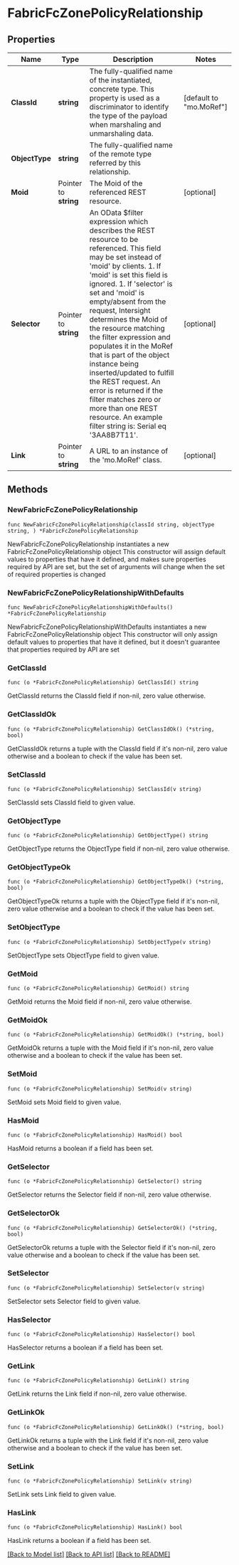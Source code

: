 # FabricFcZonePolicyRelationship

## Properties

Name | Type | Description | Notes
------------ | ------------- | ------------- | -------------
**ClassId** | **string** | The fully-qualified name of the instantiated, concrete type. This property is used as a discriminator to identify the type of the payload when marshaling and unmarshaling data. | [default to "mo.MoRef"]
**ObjectType** | **string** | The fully-qualified name of the remote type referred by this relationship. | 
**Moid** | Pointer to **string** | The Moid of the referenced REST resource. | [optional] 
**Selector** | Pointer to **string** | An OData $filter expression which describes the REST resource to be referenced. This field may be set instead of &#39;moid&#39; by clients. 1. If &#39;moid&#39; is set this field is ignored. 1. If &#39;selector&#39; is set and &#39;moid&#39; is empty/absent from the request, Intersight determines the Moid of the resource matching the filter expression and populates it in the MoRef that is part of the object instance being inserted/updated to fulfill the REST request. An error is returned if the filter matches zero or more than one REST resource. An example filter string is: Serial eq &#39;3AA8B7T11&#39;. | [optional] 
**Link** | Pointer to **string** | A URL to an instance of the &#39;mo.MoRef&#39; class. | [optional] 

## Methods

### NewFabricFcZonePolicyRelationship

`func NewFabricFcZonePolicyRelationship(classId string, objectType string, ) *FabricFcZonePolicyRelationship`

NewFabricFcZonePolicyRelationship instantiates a new FabricFcZonePolicyRelationship object
This constructor will assign default values to properties that have it defined,
and makes sure properties required by API are set, but the set of arguments
will change when the set of required properties is changed

### NewFabricFcZonePolicyRelationshipWithDefaults

`func NewFabricFcZonePolicyRelationshipWithDefaults() *FabricFcZonePolicyRelationship`

NewFabricFcZonePolicyRelationshipWithDefaults instantiates a new FabricFcZonePolicyRelationship object
This constructor will only assign default values to properties that have it defined,
but it doesn't guarantee that properties required by API are set

### GetClassId

`func (o *FabricFcZonePolicyRelationship) GetClassId() string`

GetClassId returns the ClassId field if non-nil, zero value otherwise.

### GetClassIdOk

`func (o *FabricFcZonePolicyRelationship) GetClassIdOk() (*string, bool)`

GetClassIdOk returns a tuple with the ClassId field if it's non-nil, zero value otherwise
and a boolean to check if the value has been set.

### SetClassId

`func (o *FabricFcZonePolicyRelationship) SetClassId(v string)`

SetClassId sets ClassId field to given value.


### GetObjectType

`func (o *FabricFcZonePolicyRelationship) GetObjectType() string`

GetObjectType returns the ObjectType field if non-nil, zero value otherwise.

### GetObjectTypeOk

`func (o *FabricFcZonePolicyRelationship) GetObjectTypeOk() (*string, bool)`

GetObjectTypeOk returns a tuple with the ObjectType field if it's non-nil, zero value otherwise
and a boolean to check if the value has been set.

### SetObjectType

`func (o *FabricFcZonePolicyRelationship) SetObjectType(v string)`

SetObjectType sets ObjectType field to given value.


### GetMoid

`func (o *FabricFcZonePolicyRelationship) GetMoid() string`

GetMoid returns the Moid field if non-nil, zero value otherwise.

### GetMoidOk

`func (o *FabricFcZonePolicyRelationship) GetMoidOk() (*string, bool)`

GetMoidOk returns a tuple with the Moid field if it's non-nil, zero value otherwise
and a boolean to check if the value has been set.

### SetMoid

`func (o *FabricFcZonePolicyRelationship) SetMoid(v string)`

SetMoid sets Moid field to given value.

### HasMoid

`func (o *FabricFcZonePolicyRelationship) HasMoid() bool`

HasMoid returns a boolean if a field has been set.

### GetSelector

`func (o *FabricFcZonePolicyRelationship) GetSelector() string`

GetSelector returns the Selector field if non-nil, zero value otherwise.

### GetSelectorOk

`func (o *FabricFcZonePolicyRelationship) GetSelectorOk() (*string, bool)`

GetSelectorOk returns a tuple with the Selector field if it's non-nil, zero value otherwise
and a boolean to check if the value has been set.

### SetSelector

`func (o *FabricFcZonePolicyRelationship) SetSelector(v string)`

SetSelector sets Selector field to given value.

### HasSelector

`func (o *FabricFcZonePolicyRelationship) HasSelector() bool`

HasSelector returns a boolean if a field has been set.

### GetLink

`func (o *FabricFcZonePolicyRelationship) GetLink() string`

GetLink returns the Link field if non-nil, zero value otherwise.

### GetLinkOk

`func (o *FabricFcZonePolicyRelationship) GetLinkOk() (*string, bool)`

GetLinkOk returns a tuple with the Link field if it's non-nil, zero value otherwise
and a boolean to check if the value has been set.

### SetLink

`func (o *FabricFcZonePolicyRelationship) SetLink(v string)`

SetLink sets Link field to given value.

### HasLink

`func (o *FabricFcZonePolicyRelationship) HasLink() bool`

HasLink returns a boolean if a field has been set.


[[Back to Model list]](../README.md#documentation-for-models) [[Back to API list]](../README.md#documentation-for-api-endpoints) [[Back to README]](../README.md)


